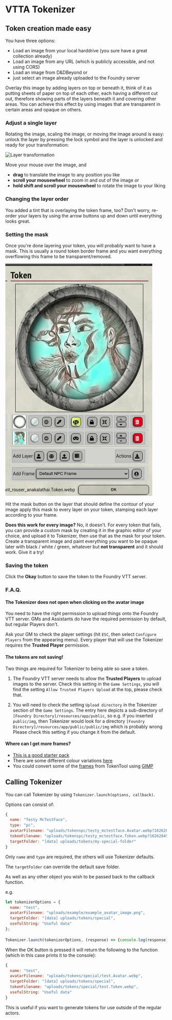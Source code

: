 # VTTA Tokenizer
## Token creation made easy

 You have three options:

- Load an image from your local harddrive (you sure have a great collection already)
- Load an image from any URL (which is publicly accessible, and not using CORS)
- Load an image from D&DBeyond
  or
- just select an image already uploaded to the Foundry server

Overlay this image by adding layers on top or beneath it, think of it as putting sheets of paper on top of each other, each having a different cut out, therefore showing parts of the layers beneath it and covering other areas. You can achieve this effect by using images that are transparent in certain areas and opaque on others.

### Adjust a single layer

Rotating the image, scaling the image, or moving the image around is easy:  unlock the layer by pressing the lock symbol and the layer is unlocked and ready for your transformation:

![Layer transformation](/docs/manipulate-layer.gif)

Move your mouse over the image, and

- **drag** to translate the image to any position you like
- **scroll your mousewheel** to zoom in and out of the image _or_
- **hold shift and scroll your mousewheel** to rotate the image to your liking

### Changing the layer order

You added a tint that is overlaying the token frame, too? Don't worry, re-order your layers by using the arrow buttons up and down until everything looks great.

### Setting the mask

Once you're done layering your token, you will probably want to have a mask. This is usually a round token border frame and you want everything overflowing this frame to be transparent/removed.


![Layer masking](/docs/mask.gif)

Hit the mask button on the layer that should define the contour of your image apply this mask to every layer on your token, stamping each layer according to your frame.

**Does this work for every image?** No, it doesn't. For every token that fails, you can provide a custom mask by creating it in the graphic editor of your choice, and upload it to Tokenizer, then use that as the mask for your token.
Create a transparent image and paint everything you want to be opaque later with black / white / green, whatever but **not transparent** and it should work. Give it a try!

### Saving the token

Click the **Okay** button to save the token to the Foundry VTT server.

### F.A.Q.

#### The Tokenizer does not open when clicking on the avatar image

You need to have the right permission to upload things onto the Foundry VTT server. GMs and Assistants do have the required permission by default, but regular Players don't.

Ask your GM to check the player settings (hit `ESC`, then select `Configure Players` from the appearing menu). Every player that will use the Tokenizer requires the **Trusted Player** permission.

#### The tokens are not saving!

Two things are required for Tokenizer to being able so save a token.

1. The Foundry VTT server needs to allow the **Trusted Players** to upload images to the server. Check this setting in the `Game Settings`, you will find the setting `Allow Trusted Players Upload` at the top, please check that.

2. You will need to check the setting `Upload directory` in the Tokenizer section of the `Game Settings`. The entry here depicts a sub-directory of `[Foundry Directory]/resources/app/public`, so e.g. if you inserted `public/img`, then Tokenizer would look for a directory `[Foundry Directory]/resources/app/public/public/img` which is probably wrong
 Please check this setting if you change it from the default.

#### Where can I get more frames?

* [This is a good starter pack](https://www.dmsguild.com/product/268503/ADs-Starter-Token-Frame-Set)
* There are some different colour variations [here](https://drive.google.com/file/d/1VQvl2GA6SXuGMTY8hgsb1A2De4fSVRIT/view)
* You could convert some of the [frames](https://github.com/RPTools/TokenTool/tree/main/other-resources/Overlay%20Templates) from TokenTool using [GIMP](https://www.gimp.org/)

## Calling Tokenizer

You can call Tokenizer by using `Tokenizer.launch(options, callback)`.

Options can consist of:

```javascript
{
  name: "Testy McTestFace",
  type: "pc",
  avatarFilename: "uploads/tokenspc/testy_mctestface.Avatar.webp?1626284544960",
  tokenFilename: "uploads/tokenspc/testy_mctestface.Token.webp?1626284544960",
  targetFolder: "[data] uploads/tokens/my-special-folder"
}
```

Only `name` and `type` are required, the others will use Tokenizer defaults.

The `targetFolder` can override the default save folder.

As well as any other object you wish to be passed back to the callback function.

e.g. 

```javascript
let tokenizerOptions = {
  name: "test",
  avatarFilename: "uploads/example/example_avatar_image.png",
  targetFolder: "[data] uploads/tokens/special",
  usefulString: "Useful data"
};

Tokenizer.launch(tokenizerOptions, (response) => {console.log(response)});
```

When the OK button is pressed it will return the following to the function (which in this case prints it to the console):

```javascript
{
  name: "test",
  avatarFilename: "uploads/tokens/special/test.Avatar.webp",
  targetFolder: "[data] uploads/tokens/special",
  tokenFilename: "uploads/tokens/special/test.Token.webp",
  usefulString: "Useful data"
}
```

This is useful if you want to generate tokens for use outside of the regular actors.

